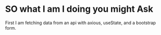 # SO what I am I doing you might Ask

First I am fetching data from an api with axious, useState, and a bootstrap form.